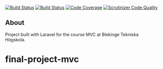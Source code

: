 [![Build Status](https://travis-ci.com/richardstg/laravel-mvc.svg?branch=main)](https://travis-ci.com/richardstg/laravel-mvc)
[![Build Status](https://scrutinizer-ci.com/g/richardstg/laravel-mvc/badges/build.png?b=main)](https://scrutinizer-ci.com/g/richardstg/laravel-mvc/build-status/main)
[![Code Coverage](https://scrutinizer-ci.com/g/richardstg/laravel-mvc/badges/coverage.png?b=main)](https://scrutinizer-ci.com/g/richardstg/laravel-mvc/?branch=main)
[![Scrutinizer Code Quality](https://scrutinizer-ci.com/g/richardstg/laravel-mvc/badges/quality-score.png?b=main)](https://scrutinizer-ci.com/g/richardstg/laravel-mvc/?branch=main)

## About

Project built with Laravel for the course MVC at Blekinge Tekniska Högskola.
# final-project-mvc
